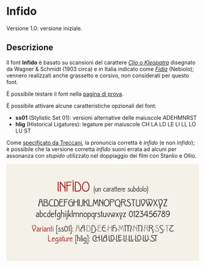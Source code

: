 # Infido
Versione 1.0: versione iniziale.

## Descrizione
Il font **Infido** è basato su scansioni del carattere [*Clio* o *Kleopatra*](https://fontsinuse.com/typefaces/89092/clio) disegnato da Wagner & Schmidt (1903 circa) e in Italia indicato come [*Fidia*](https://books.google.it/books?id=QBDdVK3ifTMC&pg=RA2-PA149) (Nebiolo); vennero realizzati anche grassetto e corsivo, non considerati per questo font.

È possibile testare il font nella <a href="https://m-casanova.github.io/Infido/">pagina di prova</a>.

È possibile attivare alcune caratteristiche opzionali del font:
- **ss01** (Stylistic Set 01): versioni alternative delle maiuscole ADEHMNRST
- **hlig** (Historical Ligatures): legature per maiuscole CH LA LD LE LI LL LO LU ST

Come [specificato da Treccani](https://www.treccani.it/enciclopedia/infido-o-infido_(La-grammatica-italiana)/), la pronuncia corretta è *infìdo* (e non *ìnfido*);
è possibile che la versione corretta *infìdo* suoni errata ad alcuni per assonanza con *stupìdo* utilizzato nel doppiaggio dei film con Stanlio e Ollio.

![image](infido.jpg)
